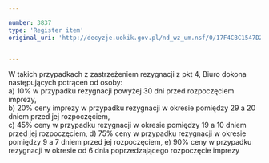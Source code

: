 ```yaml
---

number: 3837
type: 'Register item'
original_uri: 'http://decyzje.uokik.gov.pl/nd_wz_um.nsf/0/17F4CBC1547D2CA6C1257A9A002C93C8?OpenDocument'


---
```


W takich przypadkach z zastrzeżeniem rezygnacji z pkt 4, Biuro dokona następujących potrąceń od osoby:  
a) 10% w przypadku rezygnacji powyżej 30 dni przed rozpoczęciem imprezy,    
b) 20% ceny imprezy w przypadku rezygnacji w okresie pomiędzy 29 a 20 dniem przed jej rozpoczęciem,        
c) 45% ceny w przypadku rezygnacji w okresie pomiędzy 19 a 10 dniem przed jej rozpoczęciem,
d) 75% ceny w przypadku rezygnacji w okresie pomiędzy 9 a 7 dniem przed jej rozpoczęciem, 
e) 90% ceny w przypadku rezygnacji w okresie od 6 dnia poprzedzającego rozpoczęcie imprezy
